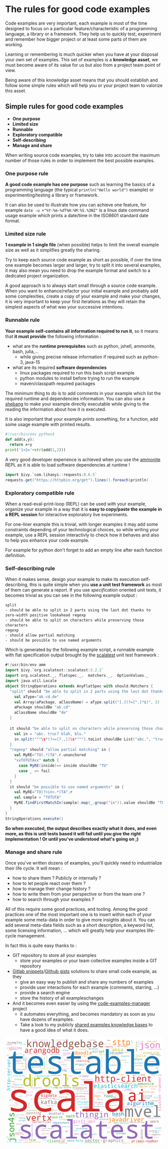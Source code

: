 # The rules for good code examples

Code examples are very important, each example is most of the time
designed to focus on a particular feature/characteristic of a
programming language, a library or a framework.
They help us to quickly test, experiment and remember how bigger
project or at least some parts of them are working.

Learning or remembering is much quicker when you have at your disposal
your own set of examples. This set of examples is a **knowledge asset**,
we must become aware of its value for us but also from a project team
point of view.

Being aware of this knowledge asset means that you should establish
and follow some simple rules which will help you or your project team to 
valorize this asset.

## Simple rules for good code examples

- **One purpose**
- **Limited size**
- **Runnable**
- **Exploratory compatible**
- **Self-describing**
- **Manage and share**

When writing source code examples, try to take into account the maximum
number of those rules in order to implement the best possible examples. 

### One purpose rule

**A good code example has one purpose** such as learning the basics of a
programming language (the typical `println("Hello world")` example) or
experimenting/testing a library or framework.

It can also be used to illustrate how you can achieve one feature, for example
`date -u +"%Y-%m-%dT%H:%M:%S.%3NZ"` is a linux date command usage example
which prints a date/time in the ISO8601 standard date format.

### Limited size rule

**1 example in 1 single file** (when possible) helps to limit the overall
example size as well as it simplifies greatly the sharing.

Try to keep each source code example as short as possible, if over the 
time one example becomes larger and larger, try to split it into several
examples, it may also mean you need to drop the example format and switch
to a dedicated project organization.

A good approach is to always start small through a source code example.
When you want to enhance/refactor your initial example and probably add
some complexities, create a copy of your example and make your changes,
it is very important to keep your first iterations as they will retain
the simplest aspects of what was your successive intentions.   

### Runnable rule

**Your example self-contains all information required to run it**, so
it means that **it must provide** the following information :
- what are the **runtime prerequisites** such as python, jshell, ammonite, bash, julia,...
  - while giving precise release information if required such as python-3, java-15
- what are its required **software dependencies**
  - linux packages required to run this bash script example
  - python modules to install before trying to run the example
  - maven/classpath required packages

The minimum thing to do is to add comments in your example which list the
required runtime and dependencies information. You can also use a [shebang][shebang]
to make your example directly executable while giving to the reading the
information about how it is executed.

It is also important that your example *prints* something, for a function, add
some usage example with printed results.

```python
#!/usr/bin/env python3
def add(x,y):
  return x+y
print('1+2='+str(add(1,2)))
```
 
A very good developer experience is achieved when you use the [ammonite][amm]
REPL as it is able to load software dependencies at runtime !
```scala
import $ivy.`com.lihaoyi::requests:0.6.5`
requests.get("https://httpbin.org/get").lines().foreach(println)
```

### Exploratory compatible rule

When a read-eval-print-loop (REPL) can be used with your example, organize your example
in a way that it is **easy to copy/paste the example in a REPL session** for interactive
exploratory live experiments.

For one-liner example this is trivial, with longer examples it may add some constraints
depending of your technological choices, so while writing your example, use a REPL session
interactivly to check how it behaves and also to help you enhance your code example.

For example for python don't forget to add an empty line after each function definition.

### Self-describing rule

When it makes sense, design your example to make its execution self-describing, this is quite simple
when you **use a unit test framework** as most of them can generate a report. If you use *specification*
oriented unit tests, it becomes trivial as you can see in the following example output :

```
split
- should be able to split in 2 parts using the last dot thanks to zero-width positive lookahead regexp
- should be able to split on characters while preserving those characters
regexp
- should allow partial matching
- should be possible to use named arguments
```

Which is generated by the following example script, a runnable example with flat specification
output brought by the [scalatest][scalatest] unit test framework :
```scala
#!/usr/bin/env amm
import $ivy.`org.scalatest::scalatest:3.2.2`
import org.scalatest._, flatspec._,  matchers._,  OptionValues._
import java.util.Locale
object StringOperations extends AnyFlatSpec with should.Matchers {
  "split" should "be able to split in 2 parts using the last dot thanks to zero-width positive lookahead regexp" in {
    val aType="ab.cd.de"
    val Array(aPackage, aClassName) = aType.split("[.](?=[^.]*$)", 2)
    aPackage shouldBe "ab.cd"
    aClassName shouldBe "de"
  }

  it should "be able to split on characters while preserving those characters" in {
    val in = "abc. truc? blah, blu."
    in.split("""\s*(?<=[?.,])\s*""").toList shouldBe List("abc.", "truc?", "blah,", "blu.")
  }
  "regexp" should "allow partial matching" in {
    val MyRE="TO(.*)TA".r.unanchored
    "xxTOTUTAxx" match {
      case MyRE(inside)=> inside shouldBe "TU"
      case _ => fail
    }
  }
  it should "be possible to use named arguments" in {
    val MyRE="TO(?<in>.*)TA".r
    val sample = "TOTUTA"
    MyRE.findFirstMatchIn(sample).map(_.group("in")).value shouldBe "TU"
  }
}
StringOperations.execute()
```

**So when executed, the output describes exactly what it does, and even more, as this is unit tests based it will
fail until you give the right implementation ! Or until you've understood what's going on ;)**

### Manage and share rule

Once you've written dozens of examples, you'll quickly need to industrialize their life cycle. It will mean :
- how to share them ? Publicly or internally ? 
- how to let people react over them ?
- how to manage their change history ?
- how to write them from your perspective or from the team one ?
- how to search through your examples ?

All of this require some good practices, and tooling. Among the good practices one of the most important one is
to insert within each of your example some meta-data in order to give more insights about it. You can add several meta-data
fields such as a short description, a keyword list, some licensing information, ... which will greatly help your
examples life-cycle management. 

In fact this is quite easy thanks to :
- GIT repository to store all your examples
  - store your examples or your team collective examples inside a GIT repository
- [Gitlab snippets][snippets]/[Github gists][gists] solutions to share small code example, as they
  - give an easy way to publish and share any numbers of examples
  - provide user interactions for each example (comments, starring, ...)
  - provide a search engine
  - store the history of all exampleschanges
- And it becomes even easier by using the [code-examples-manager][cem] project
  - it automates everything, and becomes mandatory as soon as you have dozens of examples. 
  - Take a look to my publicly [shared examples knowledge bases][dacr-gists-overview]
    to have a good idea of what it does.  

![](images/cem-keywords.png)

[amm]: https://ammonite.io/
[cem]: https://github.com/dacr/code-examples-manager
[dacr-gists-overview]: https://gist.github.com/dacr/c071a7b7d3de633281cbe84a34be47f1
[dacr-gists]: https://gist.github.com/dacr
[shebang]: https://en.wikipedia.org/wiki/Shebang_(Unix)
[scalatest]: https://www.scalatest.org/
[snippets]: https://gitlab.com/explore/snippets
[gists]: https://gist.github.com/

